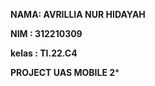 **NAMA: AVRILLIA NUR HIDAYAH**

**NIM : 312210309**

**kelas : TI.22.C4**

**PROJECT UAS MOBILE 2***
